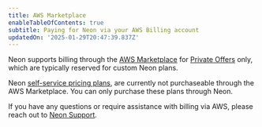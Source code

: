 ```yaml
---
title: AWS Marketplace
enableTableOfContents: true
subtitle: Paying for Neon via your AWS Billing account
updatedOn: '2025-01-29T20:47:39.837Z'
---
```


Neon supports billing through the [AWS Marketplace](https://aws.amazon.com/marketplace/pp/prodview-fgeh3a7yeuzh6?sr=0-1&ref_=beagle&applicationId=AWSMPContessa) for [Private Offers](https://aws.amazon.com/marketplace/partners/private-offers/) only, which are typically reserved for custom Neon plans.

Neon [self-service pricing plans](https://neon.tech/pricing), are currently not purchaseable through the AWS Marketplace. You can only purchase these plans through Neon.

If you have any questions or require assistance with billing via AWS, please reach out to [Neon Support](https://console.neon.tech/app/projects?modal=support).